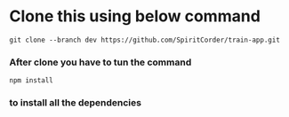 # Clone this using below command

```
git clone --branch dev https://github.com/SpiritCorder/train-app.git
```

### After clone you have to tun the command 

``` npm install ``` 

### to install all the dependencies


